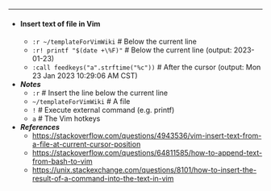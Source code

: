 - ---
- #### Insert text of file in Vim
    - `:r ~/templateForVimWiki` # Below the current line
    - `:r! printf "$(date +\%F)"` # Below the current line (output: 2023-01-23)
    - `:call feedkeys("a".strftime("%c"))` # After the cursor (output: Mon 23 Jan 2023 10:29:06 AM CST)
- ***Notes***
    - `:r` # Insert the line below the current line
    - `~/templateForVimWiki` # A file
    - `!` # Execute external command (e.g. printf)
    - `a` # The Vim hotkeys 
- ***References***
    - https://stackoverflow.com/questions/4943536/vim-insert-text-from-a-file-at-current-cursor-position
    - https://stackoverflow.com/questions/64811585/how-to-append-text-from-bash-to-vim
    - https://unix.stackexchange.com/questions/8101/how-to-insert-the-result-of-a-command-into-the-text-in-vim
